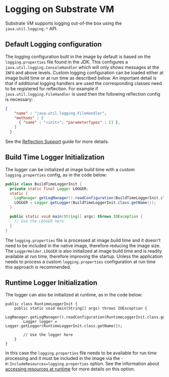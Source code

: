 # Logging on Substrate VM

Substrate VM supports logging out-of-the box using the `java.util.logging.*` API.

## Default Logging configuration

The logging configuration built in the image by default is based on the `logging.properties` file found in the JDK.
This configures a `java.util.logging.ConsoleHandler` which will only shows messages at the `INFO` and above levels.
Custom logging configuration can be loaded either at image build time or at run time as described below.
An important detail is that if additional logging handlers are used the corresponding classes need to be registered for reflection.
For example if `java.util.logging.FileHandler` is used then the following reflection config is necessary:
```json
{
    "name" : "java.util.logging.FileHandler",
    "methods" : [
      { "name" : "<init>", "parameterTypes" : [] },
    ]
  }
```
See the [Reflection Support](Reflection.md) guide for more details.


## Build Time Logger Initialization

The logger can be initialized at image build time with a custom `logging.properties` config, as in the code below:
```java
public class BuildTimeLoggerInit {
  private static final Logger LOGGER;
  static {
    LogManager.getLogManager().readConfiguration(BuildTimeLoggerInit.class.getResourceAsStream("logging.properties"));
    LOGGER = Logger.getLogger(BuildTimeLoggerInit.class.getName());
  }

  public static void main(String[] args) throws IOException {
    // Use the LOGGER here
  }
}
```

The `logging.properties` file is processed at image build time and it doesn't need to be included in the native image, therefore reducing the image size.
The `LoggerHolder.LOGGER` is also initialized at image build time and is readily available at run time, therefore improving the startup.
Unless the application needs to process a custom `logging.properties` configuration at run time this approach is recommended.


## Runtime Logger Initialization

The logger can also be initialized at runtime, as in the code below:

```
public class RuntimeLoggerInit {
    public static void main(String[] args) throws IOException {
        LogManager.getLogManager().readConfiguration(RuntimeLoggerInit.class.getResourceAsStream("logging.properties"));
        Logger logger = Logger.getLogger(RuntimeLoggerInit.class.getName());

        // Use the logger here
    }
}
```

In this case the `logging.properties` file needs to be available for run time processing and it must be included in the image via the `-H:IncludeResources=logging.properties` option.
See the information about [accessing resources at runtime](Resources.md) for more details on this option.
